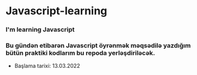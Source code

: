 # Javascript-learning
### I'm learning Javascript
### Bu gündən etibarən Javascript öyrənmək məqsədilə yazdığım bütün praktiki kodlarım bu repoda yerləşdiriləcək. 
- Başlama tarixi: 13.03.2022
